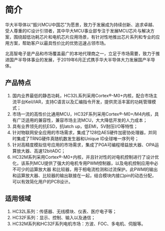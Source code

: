 # 简介

华大半导体以“振兴MCU中国芯”为愿景，致力于发展成为持续创新、追求卓越、受人尊重的IC设计引领者，其中华大MCU事业部专注于发展MCU芯片与解决方案，围绕超低功耗芯片和电机芯片应用场景，有针对性地推出芯片系列和专业的应用方案，帮助客户以最具性价比的优势迅速占领市场。

北高智电子是产品和市场覆盖最广的本地代理商之一，立足于市场需要，致力于推进国产半导体事业的发展，于2019年6月正式携手华大半导体大力发展国产半导体。

## 产品特点
1.  国内业界最低的静态功耗，HC32L系列采用Cortex®-M0+内核，配合市场主流平台Keil/IAR，支持C语言以及汇编指令开发，提供灵活丰富的功耗管理模式；
2.  市场一流的高性价比通用MCU，HC32F系列采用Cortex®-M0+/M4内核，具有广泛适用的兼容性，兼容市场主流MCU，大大降低开发的人力成本；
3.  具有业界领先的抗ESD，抗latch up，低EMI，5V耐压I/O等特性；
4.  针对物联网安全应用的市场需求，集成了128位AES硬件加密协处理器，并同时集成了TRNG硬件真随机数发生器和Unique ID全球唯一序列号；
5.  针对高精度模拟信号应用的市场需求，集成了PGA可编程增益放大器、OPA运算放大器、高速12bitADC；
6.  HC32M系列采用Cortex®-M0+内核，并且针对性的对电机控制进行了设计优化，该系列MCU提供了强大的电机专用PWM控制器，以及电机控制应用中必不可少的运算放大器            和比较器，用于相电流检测和过流保护。此PWM的输出和运算放大器、比较器的输出联接在一起，结合模块内接口pin的动态分配，可以有效简化用户的PCB设计。

## 适用领域
1.  HC32L系列：传感器、无线模块、仪表、医疗电子等；
2.  HC32F系列：显示、控制、输入以及通信；
3.  HC32M系列和HC32F系列电机市场：方波、FOC、多电机、伺服等。
